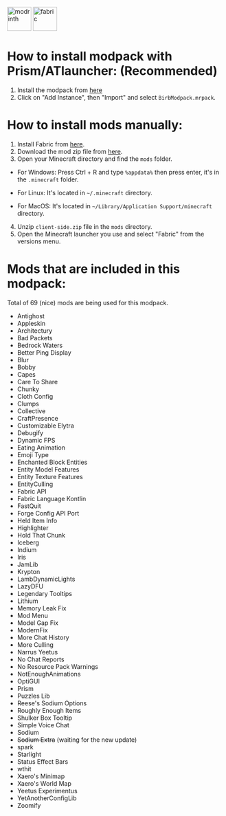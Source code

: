 <a href="https://modrinth.com/modpack/birbmodpack"><img alt="modrinth" height="56" src="https://cdn.jsdelivr.net/npm/@intergrav/devins-badges@3/assets/cozy/available/modrinth_vector.svg"></a> 
<img alt="fabric" height="56" src="https://cdn.jsdelivr.net/npm/@intergrav/devins-badges@3/assets/cozy/supported/fabric_vector.svg">

# How to install modpack with Prism/ATlauncher: (Recommended)

1. Install the modpack from [here](https://github.com/birbkeks/birb-modpack/releases/download/modpack/BirbModpack.mrpack)
2. Click on "Add Instance", then "Import" and select `BirbModpack.mrpack`.

# How to install mods manually:

1. Install Fabric from [here](https://fabricmc.net/use/installer/).
2. Download the mod zip file from [here](https://github.com/birbkeks/birb-modpack/releases/download/mod-zip/client-mods.zip).
3. Open your Minecraft directory and find the `mods` folder.

- For Windows: Press Ctrl + R and type `%appdata%` then press enter, it's in the `.minecraft` folder.

- For Linux: It's located in `~/.minecraft` directory.

- For MacOS: It's located in `~/Library/Application Support/minecraft` directory.
  
4. Unzip `client-side.zip` file in the `mods` directory.
5. Open the Minecraft launcher you use and select "Fabric" from the versions menu.

# Mods that are included in this modpack:
Total of 69 (nice) mods are being used for this modpack.
- Antighost
- Appleskin
- Architectury
- Bad Packets
- Bedrock Waters
- Better Ping Display
- Blur
- Bobby
- Capes
- Care To Share
- Chunky
- Cloth Config
- Clumps
- Collective
- CraftPresence
- Customizable Elytra
- Debugify
- Dynamic FPS
- Eating Animation
- Emoji Type
- Enchanted Block Entities
- Entity Model Features
- Entity Texture Features
- EntityCulling
- Fabric API
- Fabric Language Kontlin
- FastQuit
- Forge Config API Port
- Held Item Info
- Highlighter
- Hold That Chunk
- Iceberg
- Indium
- Iris
- JamLib
- Krypton
- LambDynamicLights
- LazyDFU
- Legendary Tooltips
- Lithium
- Memory Leak Fix
- Mod Menu
- Model Gap Fix
- ModernFix
- More Chat History
- More Culling
- Narrus Yeetus
- No Chat Reports
- No Resource Pack Warnings
- NotEnoughAnimations
- OptiGUI
- Prism
- Puzzles Lib
- Reese's Sodium Options
- Roughly Enough Items
- Shulker Box Tooltip
- Simple Voice Chat
- Sodium
- ~~Sodium Extra~~ (waiting for the new update)
- spark
- Starlight
- Status Effect Bars
- wthit
- Xaero's Minimap
- Xaero's World Map
- Yeetus Experimentus
- YetAnotherConfigLib
- Zoomify
